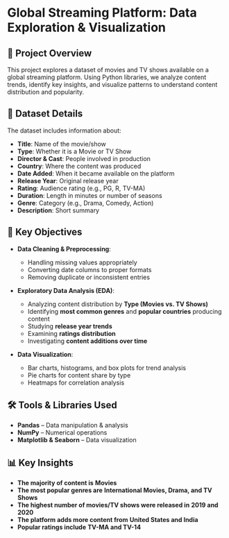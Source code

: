 # **Global Streaming Platform: Data Exploration & Visualization**

## 📌 Project Overview
This project explores a dataset of movies and TV shows available on a global streaming platform. Using Python libraries, we analyze content trends, identify key insights, and visualize patterns to understand content distribution and popularity.

## 💊 Dataset Details
The dataset includes information about:
- **Title**: Name of the movie/show
- **Type**: Whether it is a Movie or TV Show
- **Director & Cast**: People involved in production
- **Country**: Where the content was produced
- **Date Added**: When it became available on the platform
- **Release Year**: Original release year
- **Rating**: Audience rating (e.g., PG, R, TV-MA)
- **Duration**: Length in minutes or number of seasons
- **Genre**: Category (e.g., Drama, Comedy, Action)
- **Description**: Short summary

## 🌟 Key Objectives
- **Data Cleaning & Preprocessing**:
  - Handling missing values appropriately
  - Converting date columns to proper formats
  - Removing duplicate or inconsistent entries

- **Exploratory Data Analysis (EDA)**:
  - Analyzing content distribution by **Type (Movies vs. TV Shows)**
  - Identifying **most common genres** and **popular countries** producing content
  - Studying **release year trends**
  - Examining **ratings distribution**
  - Investigating **content additions over time**

- **Data Visualization**:
  - Bar charts, histograms, and box plots for trend analysis
  - Pie charts for content share by type
  - Heatmaps for correlation analysis

## 🛠️ Tools & Libraries Used
- **Pandas** – Data manipulation & analysis
- **NumPy** – Numerical operations
- **Matplotlib & Seaborn** – Data visualization

## 📊 Key Insights
- **The majority of content is** **Movies**
- **The most popular genres are** **International Movies, Drama, and TV Shows**
- **The highest number of movies/TV shows were released in** **2019 and 2020**
- **The platform adds more content from** **United States and India**
- **Popular ratings include** **TV-MA and TV-14**
